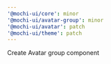 ```yaml
---
'@mochi-ui/core': minor
'@mochi-ui/avatar-group': minor
'@mochi-ui/avatar': patch
'@mochi-ui/theme': patch
---
```


Create Avatar group component
